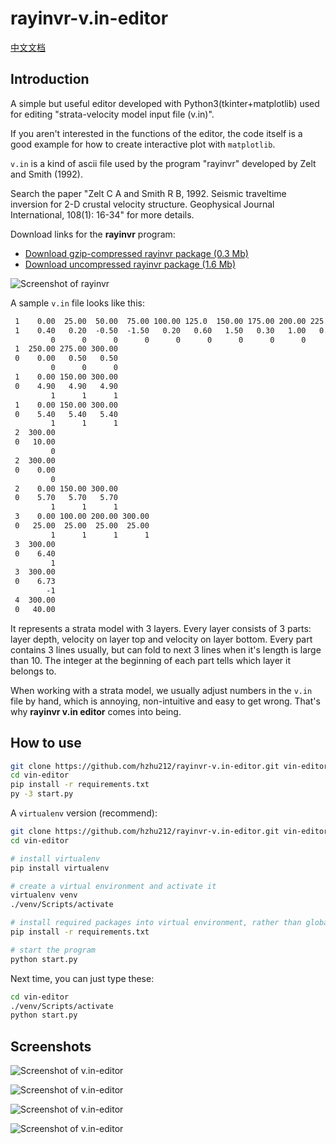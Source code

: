 # rayinvr-v.in-editor

[中文文档](https://github.com/hzhu212/rayinvr-v.in-editor/blob/master/readme_zh.md)

## Introduction

A simple but useful editor developed with Python3(tkinter+matplotlib) used for editing "strata-velocity model input file (v.in)".

If you aren't interested in the functions of the editor, the code itself is a good example for how to create interactive plot with `matplotlib`.

`v.in` is a kind of ascii file used by the program "rayinvr" developed by Zelt and Smith (1992).

Search the paper "Zelt C A and Smith R B, 1992. Seismic traveltime inversion for 2-D crustal velocity structure. Geophysical Journal International, 108(1): 16-34" for more details.

Download links for the **rayinvr** program:

- [Download gzip-compressed rayinvr package (0.3 Mb)](http://terra.rice.edu/department/faculty/zelt/rayinvr.tar.gz)
- [Download uncompressed rayinvr package (1.6 Mb)](http://terra.rice.edu/department/faculty/zelt/rayinvr.tar)

![Screenshot of rayinvr](http://os09d5k4j.bkt.clouddn.com/image/171214/6bHH4fhhJG.png?imageslim)

A sample `v.in` file looks like this:

```txt
 1    0.00  25.00  50.00  75.00 100.00 125.0  150.00 175.00 200.00 225.00
 1    0.40   0.20  -0.50  -1.50   0.20   0.60   1.50   0.30   1.00   0.70
         0      0      0      0      0      0      0      0      0      0
 1  250.00 275.00 300.00
 0    0.00   0.50   0.50
         0      0      0
 1    0.00 150.00 300.00
 0    4.90   4.90   4.90
         1      1      1
 1    0.00 150.00 300.00
 0    5.40   5.40   5.40
         1      1      1
 2  300.00
 0   10.00
         0
 2  300.00
 0    0.00
         0
 2    0.00 150.00 300.00
 0    5.70   5.70   5.70
         1      1      1
 3    0.00 100.00 200.00 300.00
 0   25.00  25.00  25.00  25.00
         1      1      1      1
 3  300.00
 0    6.40
         1
 3  300.00
 0    6.73
        -1
 4  300.00
 0   40.00
```

It represents a strata model with 3 layers. Every layer consists of 3 parts: layer depth, velocity on layer top and velocity on layer bottom. Every part contains 3 lines usually, but can fold to next 3 lines when it's length is large than 10. The integer at the beginning of each part tells which layer it belongs to.

When working with a strata model, we usually adjust numbers in the `v.in` file by hand, which is annoying, non-intuitive and easy to get wrong. That's why **rayinvr v.in editor** comes into being.

## How to use

```sh
git clone https://github.com/hzhu212/rayinvr-v.in-editor.git vin-editor
cd vin-editor
pip install -r requirements.txt
py -3 start.py
```

A `virtualenv` version (recommend):

```sh
git clone https://github.com/hzhu212/rayinvr-v.in-editor.git vin-editor
cd vin-editor

# install virtualenv
pip install virtualenv

# create a virtual environment and activate it
virtualenv venv
./venv/Scripts/activate

# install required packages into virtual environment, rather than globally
pip install -r requirements.txt

# start the program
python start.py
```

Next time, you can just type these:

```sh
cd vin-editor
./venv/Scripts/activate
python start.py
```

## Screenshots

![Screenshot of v.in-editor](http://os09d5k4j.bkt.clouddn.com/image/171214/elg4A60BiB.png?imageslim)

![Screenshot of v.in-editor](http://os09d5k4j.bkt.clouddn.com/image/171214/D0fjgIH9Gg.png?imageslim)

![Screenshot of v.in-editor](http://os09d5k4j.bkt.clouddn.com/image/171214/Dl89gJG26c.png?imageslim)

![Screenshot of v.in-editor](http://os09d5k4j.bkt.clouddn.com/image/171214/439AI7dgmG.png?imageslim)
